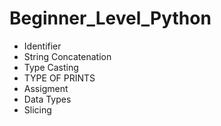 # Beginner_Level_Python
- Identifier
- String Concatenation
- Type Casting 
- TYPE OF PRINTS
- Assigment
- Data Types
- Slicing
